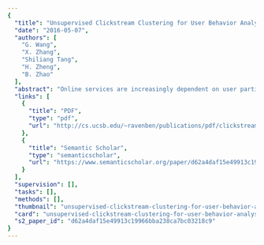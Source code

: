 ```yaml
---
{
  "title": "Unsupervised Clickstream Clustering for User Behavior Analysis",
  "date": "2016-05-07",
  "authors": [
    "G. Wang",
    "X. Zhang",
    "Shiliang Tang",
    "H. Zheng",
    "B. Zhao"
  ],
  "abstract": "Online services are increasingly dependent on user participation. Whether it's online social networks or crowdsourcing services, understanding user behavior is important yet challenging. In this paper, we build an unsupervised system to capture dominating user behaviors from clickstream data (traces of users' click events), and visualize the detected behaviors in an intuitive manner. Our system identifies \"clusters\" of similar users by partitioning a similarity graph (nodes are users; edges are weighted by clickstream similarity). The partitioning process leverages iterative feature pruning to capture the natural hierarchy within user clusters and produce intuitive features for visualizing and understanding captured user behaviors. For evaluation, we present case studies on two large-scale clickstream traces (142 million events) from real social networks. Our system effectively identifies previously unknown behaviors, e.g., dormant users, hostile chatters. Also, our user study shows people can easily interpret identified behaviors using our visualization tool.",
  "links": [
    {
      "title": "PDF",
      "type": "pdf",
      "url": "http://cs.ucsb.edu/~ravenben/publications/pdf/clickstream-chi16.pdf"
    },
    {
      "title": "Semantic Scholar",
      "type": "semanticscholar",
      "url": "https://www.semanticscholar.org/paper/d62a4daf15e49913c19966bba238ca7bc03218c9"
    }
  ],
  "supervision": [],
  "tasks": [],
  "methods": [],
  "thumbnail": "unsupervised-clickstream-clustering-for-user-behavior-analysis-thumb.jpg",
  "card": "unsupervised-clickstream-clustering-for-user-behavior-analysis-card.jpg",
  "s2_paper_id": "d62a4daf15e49913c19966bba238ca7bc03218c9"
}
---
```


